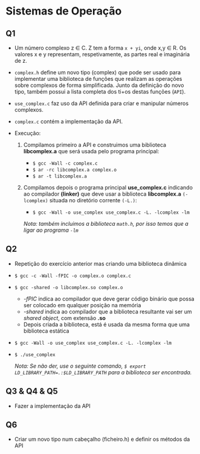 # Sistemas de Operação

## Q1

- Um número complexo z ∈ C. Z tem a forma `x + yi`, onde x,y ∈ R. Os valores x e y representam, respetivamente, as partes real e imaginária de z.

- `complex.h` define um novo tipo (complex) que pode ser usado para implementar uma biblioteca de funções que realizam as operações sobre complexos de forma simplificada. Junto da definição do novo tipo, também possui a lista completa dos ti+os destas funções (`API`).

- `use_complex.c` faz uso da API definida para criar e manipular números complexos.

- `complex.c` contém a implementação da API.

- Execução:
    1. Compilamos primeiro a API e construimos uma biblioteca **libcomplex.a** que será usada pelo programa principal:
        - `$ gcc -Wall -c complex.c`
        - `$ ar -rc libcomplex.a complex.o`
        - `$ ar -t libcomplex.a`
    2. Compilamos depois o programa principal **use_complex.c** indicando ao compilador **(linker)** que deve usar a biblioteca **libcomplex.a** `(-lcomplex)` situada no diretório corrente `(-L.)`:
        - `$ gcc -Wall -o use_complex use_complex.c -L. -lcomplex -lm`

        *Nota: também incluimos a biblioteca `math.h`, por isso temos que a ligar ao programa `-lm`*

## Q2

- Repetição do exercício anterior mas criando uma biblioteca dinâmica

- `$ gcc -c -Wall -fPIC -o complex.o complex.c`
- `$ gcc -shared -o libcomplex.so complex.o`
    - *-fPIC* indica ao compilador que deve gerar código binário que possa ser colocado em qualquer posição na memória
    - *-shared* indica ao compilador que a biblioteca resultante vai ser um *shared object*, com extensão **.so**
    - Depois criada a biblioteca, está é usada da mesma forma que uma biblioteca estática
- `$ gcc -Wall -o use_complex use_complex.c -L. -lcomplex -lm`
- `$ ./use_complex`

    *Nota: Se não der, use o seguinte comando, `$ export LD_LIBRARY_PATH=.:$LD_LIBRARY_PATH` para a biblioteca ser encontrada.*

## Q3 & Q4 & Q5

- Fazer a implementação da API

## Q6

- Criar um novo tipo num cabeçalho (ficheiro.h) e definir os métodos da API
